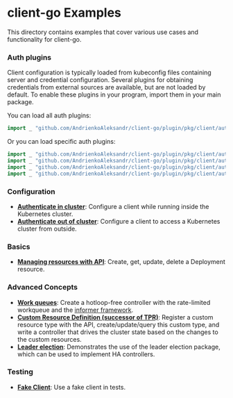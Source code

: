 # client-go Examples

This directory contains examples that cover various use cases and functionality
for client-go.

### Auth plugins

Client configuration is typically loaded from kubeconfig files containing server and credential configuration.
Several plugins for obtaining credentials from external sources are available, but are not loaded by default.
To enable these plugins in your program, import them in your main package.

You can load all auth plugins:
```go
import _ "github.com/AndrienkoAleksandr/client-go/plugin/pkg/client/auth"
```

Or you can load specific auth plugins:
```go
import _ "github.com/AndrienkoAleksandr/client-go/plugin/pkg/client/auth/azure"
import _ "github.com/AndrienkoAleksandr/client-go/plugin/pkg/client/auth/gcp"
import _ "github.com/AndrienkoAleksandr/client-go/plugin/pkg/client/auth/oidc"
import _ "github.com/AndrienkoAleksandr/client-go/plugin/pkg/client/auth/openstack"
```

### Configuration

- [**Authenticate in cluster**](./in-cluster-client-configuration): Configure a
  client while running inside the Kubernetes cluster.
- [**Authenticate out of cluster**](./out-of-cluster-client-configuration):
  Configure a client to access a Kubernetes cluster from outside.

### Basics

- [**Managing resources with API**](./create-update-delete-deployment): Create,
  get, update, delete a Deployment resource.

### Advanced Concepts

- [**Work queues**](./workqueue): Create a hotloop-free controller with the
  rate-limited workqueue and the [informer framework][informer].
- [**Custom Resource Definition (successor of TPR)**](https://git.k8s.io/apiextensions-apiserver/examples/client-go):
  Register a custom resource type with the API, create/update/query this custom
  type, and write a controller that drives the cluster state based on the changes to
  the custom resources.
- [**Leader election**](./leader-election): Demonstrates the use of the leader election package, which can be used to implement HA controllers.

[informer]: https://godoc.org/github.com/AndrienkoAleksandr/client-go/tools/cache#NewInformer

### Testing

- [**Fake Client**](./fake-client): Use a fake client in tests.
